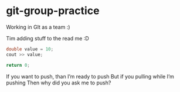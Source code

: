 # git-group-practice
Working in GIt as a team :)


Tim adding stuff to the read me :D

```cpp
double value = 10;
cout >> value;

return 0;

```
If you want to push, than I’m ready to push But if you pulling while I’m pushing Then why did you ask me to push?
